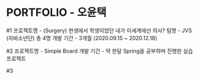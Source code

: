 # PORTFOLIO - 오윤택

#1
프로젝트명 - (Surgery) 현생에서 학생이었던 내가 이세계에선 의사?
팀명 - JVS (자바소년단) 총 4명
개발 기간 - 3개월 (2020.09.15 ~ 2020.12.18)

#2
프로젝트명 - Simple Board
개발 기간 - 약 한달
Spring을 공부하며 진행한 실습 프로젝트

#3
